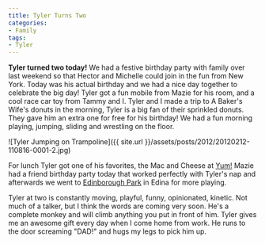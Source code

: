 ```yaml
---
title: Tyler Turns Two
categories:
- Family
tags:
- Tyler
---
```


**Tyler turned two today!** We had a festive birthday party with family over last weekend so that Hector and Michelle could join in the fun from New York. Today was his actual birthday and we had a nice day together to celebrate the big day!
Tyler got a fun mobile from Mazie for his room, and a cool race car toy from Tammy and I. Tyler and I made a trip to A Baker's Wife's donuts in the morning, Tyler is a big fan of their sprinkled donuts. They gave him an extra one for free for his birthday! We had a fun morning playing, jumping, sliding and wrestling on the floor.

![Tyler Jumping on Trampoline]({{ site.url }}/assets/posts/2012/20120212-110816-0001-2.jpg)

For lunch Tyler got one of his favorites, the Mac and Cheese at [Yum!](http://www.yumkitchen.com/) Mazie had a friend birthday party today that worked perfectly with Tyler's nap and afterwards we went to [Edinborough Park](http://edinboroughpark.com/) in Edina for more playing.

Tyler at two is constantly moving, playful, funny, opinionated, kinetic. Not much of a talker, but I think the words are coming very soon. He's a complete monkey and will climb anything you put in front of him. Tyler gives me an awesome gift every day when I come home from work. He runs to the door screaming "DAD!" and hugs my legs to pick him up.
